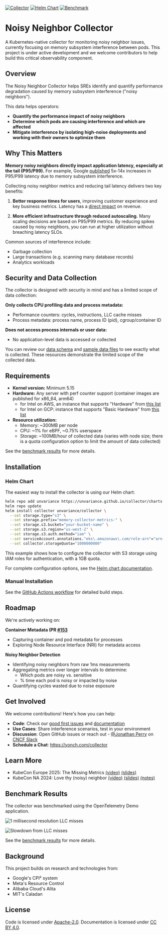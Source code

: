 [![Collector](https://github.com/unvariance/collector/actions/workflows/test-ebpf-collector.yaml/badge.svg)](https://github.com/unvariance/collector/actions/workflows/test-ebpf-collector.yaml)
[![Helm Chart](https://github.com/yonch/memory-collector/actions/workflows/test-helm-chart.yaml/badge.svg)](https://github.com/yonch/memory-collector/actions/workflows/test-helm-chart.yaml)
[![Benchmark](https://github.com/unvariance/collector/actions/workflows/benchmark.yaml/badge.svg)](https://github.com/unvariance/collector/actions/workflows/benchmark.yaml)


# Noisy Neighbor Collector

A Kubernetes-native collector for monitoring noisy neighbor issues, currently focusing on memory subsystem interference between pods. This project is under active development and we welcome contributors to help build this critical observability component.



## Overview

The Noisy Neighbor Collector helps SREs identify and quantify performance degradation caused by memory subsystem interference ("noisy neighbors").

This data helps operators:
- **Quantify the performance impact of noisy neighbors**  
- **Determine which pods are causing interference and which are affected**
- **Mitigate interference by isolating high-noise deployments and working with their owners to optimize them**

## Why This Matters

**Memory noisy neighbors directly impact application latency, especially at the tail (P95/P99).** For example, Google [published](https://dl.acm.org/doi/10.1145/2749469.2749475) 5x-14x increases in P95/P99 latency due to memory subsystem interference.

Collecting noisy neighbor metrics and reducing tail latency delivers two key benefits:

1. **Better response times for users**, improving customer experience and key business metrics. Latency has a [direct impact](https://www.gigaspaces.com/blog/amazon-found-every-100ms-of-latency-cost-them-1-in-sales/) on revenue.

2. **More efficient infrastructure through reduced autoscaling.** Many scaling decisions are based on P95/P99 metrics. By reducing spikes caused by noisy neighbors, you can run at higher utilization without breaching latency SLOs.

Common sources of interference include:
- Garbage collection
- Large transactions (e.g. scanning many database records)
- Analytics workloads



## Security and Data Collection

The collector is designed with security in mind and has a limited scope of data collection:

**Only collects CPU profiling data and process metadata:**
- Performance counters: cycles, instructions, LLC cache misses
- Process metadata: process name, process ID (pid), cgroup/container ID

**Does not access process internals or user data:**
- No application-level data is accessed or collected

You can review our [data schema](https://github.com/unvariance/collector/blob/published-benchmarks/benchmarks/parquet-data/schema.txt) and [sample data files](https://github.com/unvariance/collector/blob/published-benchmarks/benchmarks/parquet-data/sample-100.txt) to see exactly what is collected. These resources demonstrate the limited scope of the collected data.



## Requirements

- **Kernel version:** Minimum 5.15
- **Hardware:** Any server with perf counter support (container images are published for x86_64, arm64)
  - for Intel on AWS, an instance that supports "Hardware" from [this list](https://www.intel.com/content/www/us/en/developer/articles/technical/intel-vtune-amplifier-functionality-on-aws-instances.html)
  - for Intel on GCP: instance that supports "Basic Hardware" from [this list](https://www.intel.com/content/www/us/en/developer/articles/technical/vtune-profiler-functionality-on-google-cloud.html)
- **Resource utilization:**
  - Memory: ~300MB per node
  - CPU: ~1% for eBPF, ~0.75% userspace
  - Storage: ~100MB/hour of collected data (varies with node size; there is a quota configuration option to limit the amount of data collected)

See the [benchmark results](https://unvariance.github.io/collector/benchmark) for more details.



## Installation

### Helm Chart

The easiest way to install the collector is using our Helm chart:

```bash
helm repo add unvariance https://unvariance.github.io/collector/charts
helm repo update
helm install collector unvariance/collector \
  --set storage.type="s3" \
  --set storage.prefix="memory-collector-metrics-" \
  --set storage.s3.bucket="your-bucket-name" \
  --set storage.s3.region="us-west-2" \
  --set storage.s3.auth.method="iam" \
  --set serviceAccount.annotations."eks\.amazonaws\.com/role-arn"="arn:aws:iam::123456789012:role/S3Access" \
  --set collector.storageQuota="1000000000"
```

This example shows how to configure the collector with S3 storage using IAM roles for authentication, with a 1GB quota.

For complete configuration options, see the [Helm chart documentation](charts/collector/README.md).

### Manual Installation

See the [GitHub Actions workflow](.github/workflows/test-ebpf-collector.yaml) for detailed build steps.



## Roadmap

We're actively working on:

**Container Metadata (PR [#153](https://github.com/unvariance/collector/issues/153)**  
- Capturing container and pod metadata for processes
- Exploring Node Resource Interface (NRI) for metadata access

**Noisy Neighbor Detection**  
- Identifying noisy neighbors from raw 1ms measurements
- Aggregating metrics over longer intervals to determine:
  - Which pods are noisy vs. sensitive 
  - % time each pod is noisy or impacted by noise
- Quantifying cycles wasted due to noise exposure

## Get Involved 

We welcome contributions! Here's how you can help:

- **Code**: Check our [good first issues](../../issues?q=is:open+is:issue+label:"good+first+issue") and [documentation](https://unvariance.github.io/collector/)
- **Use Cases**: Share interference scenarios, test in your environment  
- **Discussion**: Open GitHub issues or reach out - [@Jonathan Perry](https://cloud-native.slack.com/team/U019KBNGKFT) on [CNCF Slack](https://slack.cncf.io/)
- **Schedule a Chat**: https://yonch.com/collector

## Learn More

- KubeCon Europe 2025: The Missing Metrics [(video)](https://www.youtube.com/watch?v=nXdGXdxmWNQ) [(slides)](https://static.sched.com/hosted_files/kccnceu2025/9a/The%20Missing%20Metrics%20-%20Measuring%20Memory%20Interference%20in%20Cloud%20Native%20Systems.pdf)
- KubeCon NA 2024: Love thy (noisy) neighbor [(video)](https://www.youtube.com/watch?v=VsYp_Z1PvOc) [(slides)](https://static.sched.com/hosted_files/kccncna2024/93/Slides_Kubecon%20NA%2724_%20Love%20thy%20%28Noisy%29%20Neighbor.pdf) [(notes)](https://static.sched.com/hosted_files/kccncna2024/50/Transcript_and_Slides__Love_thy_%28Noisy%29_Neighbor.pdf)



## Benchmark Results

The collector was benchmarked using the OpenTelemetry Demo application.

![1 millisecond resolution LLC misses](https://unvariance.github.io/collector/benchmarks/llc_misses.png)

![Slowdown from LLC misses](https://unvariance.github.io/collector/benchmarks/cpi_slowdown_top5_vs_mid.png)

See the [benchmark results](https://unvariance.github.io/collector/benchmark) for more details.


## Background

This project builds on research and technologies from:
- Google's CPI² system 
- Meta's Resource Control
- Alibaba Cloud's Alita
- MIT's Caladan  

## License

Code is licensed under [Apache-2.0](https://www.apache.org/licenses/LICENSE-2.0). Documentation is licensed under [CC BY 4.0](https://creativecommons.org/licenses/by/4.0/).